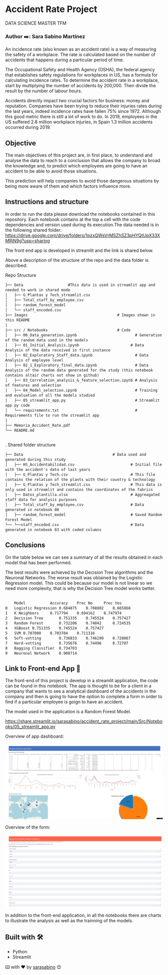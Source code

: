 # Accident Rate Project

DATA SCIENCE MASTER TFM

### Author ✒️: Sara Sabino Martínez

An incidence rate (also known as an accident rate) is a way of measuring the safety of a workplace. The rate is calculated based on the number of accidents that happens during a particular period of time.

The Occupational Safety and Health Agency (OSHA), the federal agency that establishes safety regulations for workplaces in US, has a formula for calculating incidence rates. To determine the accident rate in a workplace, start by multiplying the number of accidents by 200,000. Then divide the result by the number of labour hours.

Accidents directly impact two crucial factors for business: money and reputation. Companies have been trying to reduce their injuries rates during the last years, indeed incidence rates have fallen 75% since 1972. Although this good metric there is still a lot of work to do. In 2019, employees in the US suffered 2.8 million workplace injuries, in Spain 1.3 million accidents occurred during 2019.


## Objective

The main objectives of this project are, in first place, to understand and analyse the data to reach to a conclusion that allows the company to broad the knowledge and, to predict which employees are going to have an accident to be able to avoid those situations. 

This prediction will help companies to avoid those dangerous situations by being more aware of them and which factors influence more.

## Instructions and structure

In order to run the data please download the notebooks contained in this repository. Each notebook contains at the top a cell with the code dependencies and version used during its execution.The data needed is in the following shared folder: https://drive.google.com/drive/folders/1pzxQWsVrMSZhSZ3pHYQtUpX33XMRjN9g?usp=sharing

The front end app is developed in streamlit and the link is shared below.

Above a description of the structure of the repo and the data folder is described:

Repo Structure
```
├── Data 					#This data is used in streamlit app and needed to work in shared mode
│   ├── G_Plantas y Tech_streamlit.csv    		
│   ├── Total_staff_by_employee.csv
│   ├── random_forest_model
│   └── staff_encoded.csv
├── Images                                        # Images shown in this README
|
├── src / Notebooks                               # Code
│   ├── 00_Data_generation.ipynb                          # Generation of the random data used in the models 
│   ├── 01_Initial_Analysis.ipynb                       # Data Analysis of the data received in first instance
│   ├── 02_Exploratory_Staff_data.ipynb                   # Data Analysis of employee level
│   ├── 02_1_Exploratory_final_data.ipynb                 # Data Analysis of the random data generated for the study (this notebook contains altair charts not show in github)
│   ├── 03_Correlation_analysis_&_feature_selection.ipynb # Analysis of features and selection
│   ├── 04_Model_selection.ipynb                          # Training and evaluation of all the models studied
│   ├── 05_streamlit_app.py                               # Streamlit app py code
│   └── requirements.txt                                  # Requirements file to run the streamlit app
|
├── Memoria_Accident_Rate.pdf
└── README.md
    
```
.
Shared folder structure
```
├── Data                                       	# Data used and generated during this study
│   ├── HS_Accidentabilidad.csv                         # Initial file with the accident's data of last years
│   ├── G_Plantas y Tech.csv                            # This file contains the relation of the plants with their country & technology
│   ├── G_Plantas y Tech_streamlit.csv                  # This data is only used in streamlit and contains the coordinates of the fabrics
│   ├── Datos_plantilla.xlsx                            # Aggreagated staff data for analysis purposes
│   ├── Total_staff_by_employee.csv                     # Data generated in notebook 00
│   ├── random_forest_model                             # Saved Random Forest Model
└── └──staff_encoded.csv                                # Data generated in notebook 03 with coded columns

```


## Conclusions

On the table below we can see a summary of all the results obtained in each model that has been performed. 

The best results were achieved by the Decision Tree algorithms and the Neuronal Networks. 
The worse result was obtained by the Logistic Regression model. This could be because our model is not linear so we need more complexity, that is why the Decision Tree model works better.

```

	Model			Accuracy	Prec No		Prec Yes
0	Logistic Regression	0.684875	0.708802	0.665868
1	K Neighbors		0.717794	0.694162	0.747974
2	Decision Tree		0.751335	0.745524	0.757427
3	Random Forest		0.732206	0.74042		0.724535
4	XGBoost	0.751335	0.745524	0.757427
5	SVM	0.707000	0.703704	0.711316
6	Soft-votting		0.736833	0.746299	0.728067
7	Hard-votting		0.735676	0.74496		0.72707
8	Bagging Classifier	0.734703		
9	Neuronal Network	0.908714			
```
## Link to Front-end App 🚀

The front-end of this project is develop in a streamlit application, the code can be found in this notebook. The app is thought to be for a client in a company that wants to see a analytical dashboard of the accidents in the company and then is going to have the option to complete a form in order to find if a particular employee is goign to have an accident. 

The model used in the application is a Random Forest Model.

https://share.streamlit.io/sarasabino/accident_rate_project/main/Src/Notebooks/05_streamlit_app.py

Overview of app dashboard:

![alt text](https://raw.githubusercontent.com/sarasabino/Accident_Rate_Project/master/Images/Dashboard_overiew.PNG)

Overview of the form:

![alt text](https://raw.githubusercontent.com/sarasabino/Accident_Rate_Project/master/Images/Prediction_form_overview.PNG)

In addition to the front-end application, in all the notebooks there are charts to illustrate the analysis as well as the trainning of the models.

## Built with 🛠️

* Python
* Streamlit

⌨️ with ❤️ by [sarasabino](https://github.com/sarasabino) 😊
